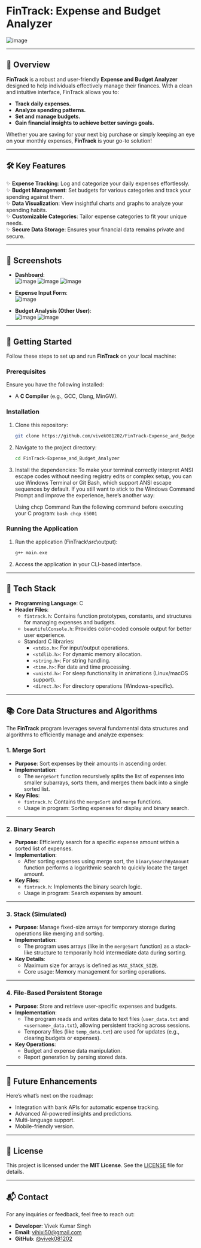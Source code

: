 # FinTrack: Expense and Budget Analyzer

![image](https://github.com/user-attachments/assets/037d6193-0280-4394-89ce-b84ff6bbfd13)


---

## 🌟 **Overview**

**FinTrack** is a robust and user-friendly **Expense and Budget Analyzer** designed to help individuals effectively manage their finances. With a clean and intuitive interface, FinTrack allows you to:
- **Track daily expenses.**
- **Analyze spending patterns.**
- **Set and manage budgets.**
- **Gain financial insights to achieve better savings goals.**

Whether you are saving for your next big purchase or simply keeping an eye on your monthly expenses, **FinTrack** is your go-to solution!

---

## 🛠️ **Key Features**

✨ **Expense Tracking**: Log and categorize your daily expenses effortlessly.  
✨ **Budget Management**: Set budgets for various categories and track your spending against them.  
✨ **Data Visualization**: View insightful charts and graphs to analyze your spending habits.  
✨ **Customizable Categories**: Tailor expense categories to fit your unique needs.  
✨ **Secure Data Storage**: Ensures your financial data remains private and secure.

---

## 📸 **Screenshots**

- **Dashboard**:  
![image](https://github.com/user-attachments/assets/096e1b1a-77a8-4bf4-84a1-c101215bf7d4)
![image](https://github.com/user-attachments/assets/07a3c9e5-d9c7-4d79-b8d1-897881b8a4d1)
![image](https://github.com/user-attachments/assets/8d0576a1-ff64-4386-910f-447b7cbf9760)

- **Expense Input Form**:  
![image](https://github.com/user-attachments/assets/6f2b39da-6ff4-44bc-878b-7ce7b25ea768)


- **Budget Analysis (Other User)**:  
![image](https://github.com/user-attachments/assets/24772eed-36a6-4b31-b9cd-b1983fffc7b8)
![image](https://github.com/user-attachments/assets/274c5d1d-6d28-4451-bdab-7e81768d2fc4)



---

## 🚀 **Getting Started**

Follow these steps to set up and run **FinTrack** on your local machine:

### Prerequisites

Ensure you have the following installed:
- A **C Compiler** (e.g., GCC, Clang, MinGW). 

### Installation

1. Clone this repository:
   ```bash
   git clone https://github.com/vivek081202/FinTrack-Expense_and_Budget_Analyzer.git
   ```
2. Navigate to the project directory:
   ```bash
   cd FinTrack-Expense_and_Budget_Analyzer
   ```
3. Install the dependencies:
   To make your terminal correctly interpret ANSI escape codes without needing registry edits or complex setup, you can 
   use Windows Terminal or Git Bash, which support ANSI escape sequences by default. If you still want to stick to the 
   Windows Command Prompt and improve the experience, here’s another way:

    Using chcp Command
    Run the following command before executing your C program:
       ```bash
       chcp 65001
       ```

### Running the Application

1. Run the application (FinTrack\src\output):
   ```bash
   g++ main.exe
   ```
2. Access the application in your CLI-based interface.

---

## 🔧 Tech Stack

- **Programming Language**: C  
- **Header Files**:
  - `fintrack.h`: Contains function prototypes, constants, and structures for managing expenses and budgets.
  - `beautifulConsole.h`: Provides color-coded console output for better user experience.
  - Standard C libraries:  
    - `<stdio.h>`: For input/output operations.  
    - `<stdlib.h>`: For dynamic memory allocation.  
    - `<string.h>`: For string handling.  
    - `<time.h>`: For date and time processing.  
    - `<unistd.h>`: For sleep functionality in animations (Linux/macOS support).  
    - `<direct.h>`: For directory operations (Windows-specific).  

---

## 📚 Core Data Structures and Algorithms

The **FinTrack** program leverages several fundamental data structures and algorithms to efficiently manage and analyze expenses:

### 1. **Merge Sort**
- **Purpose**: Sort expenses by their amounts in ascending order.  
- **Implementation**:  
  - The `mergeSort` function recursively splits the list of expenses into smaller subarrays, sorts them, and merges them back into a single sorted list.  
- **Key Files**:  
  - `fintrack.h`: Contains the `mergeSort` and `merge` functions.  
  - Usage in program: Sorting expenses for display and binary search.

---

### 2. **Binary Search**
- **Purpose**: Efficiently search for a specific expense amount within a sorted list of expenses.  
- **Implementation**:  
  - After sorting expenses using merge sort, the `binarySearchByAmount` function performs a logarithmic search to quickly locate the target amount.  
- **Key Files**:  
  - `fintrack.h`: Implements the binary search logic.  
  - Usage in program: Search expenses by amount.

---

### 3. **Stack (Simulated)**
- **Purpose**: Manage fixed-size arrays for temporary storage during operations like merging and sorting.  
- **Implementation**:  
  - The program uses arrays (like in the `mergeSort` function) as a stack-like structure to temporarily hold intermediate data during sorting.  
- **Key Details**:
  - Maximum size for arrays is defined as `MAX_STACK_SIZE`.  
  - Core usage: Memory management for sorting operations.

---

### 4. **File-Based Persistent Storage**
- **Purpose**: Store and retrieve user-specific expenses and budgets.  
- **Implementation**:  
  - The program reads and writes data to text files (`user_data.txt` and `<username>_data.txt`), allowing persistent tracking across sessions.
  - Temporary files (like `temp_data.txt`) are used for updates (e.g., clearing budgets or expenses).
- **Key Operations**:  
  - Budget and expense data manipulation.  
  - Report generation by parsing stored data.  

---

## 🌈 **Future Enhancements**

Here’s what’s next on the roadmap:
- Integration with bank APIs for automatic expense tracking.
- Advanced AI-powered insights and predictions.
- Multi-language support.
- Mobile-friendly version.
---

## 📜 **License**

This project is licensed under the **MIT License**. See the [LICENSE](LICENSE) file for details.

---

## 📬 **Contact**

For any inquiries or feedback, feel free to reach out:
- **Developer**: Vivek Kumar Singh
- **Email**: [vihixi50@gmail.com](mailto:vihixi50@gmail.com)
- **GitHub**: [@vivek081202](https://github.com/vivek081202)


